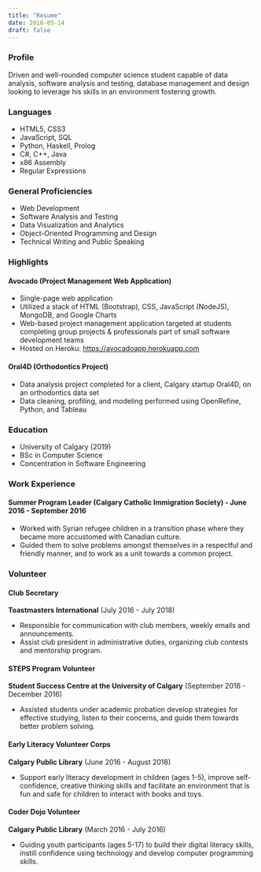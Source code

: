 ```yaml
---
title: "Resume"
date: 2018-05-14
draft: false
---
```


### Profile

Driven and well-rounded computer science student capable of data analysis, software analysis and testing, database management and design looking to leverage his skills in an environment fostering growth.

### Languages
* HTML5, CSS3
* JavaScript, SQL
* Python, Haskell, Prolog
* C#, C++, Java
* x86 Assembly
* Regular Expressions

### General Proficiencies
* Web Development
* Software Analysis and Testing
* Data Visualization and Analytics
* Object-Oriented Programming and Design
* Technical Writing and Public Speaking

### Highlights

#### Avocado (Project Management Web Application)
* Single-page web application
* Utilized a stack of HTML (Bootstrap), CSS, JavaScript (NodeJS), MongoDB, and Google Charts
* Web-based project management application targeted at students completing group projects & professionals part of small software development teams
* Hosted on Heroku: https://avocadoapp.herokuapp.com

#### Oral4D (Orthodontics Project)
* Data analysis project completed for a client, Calgary startup Oral4D, on an orthodontics data set
* Data cleaning, profiling, and modeling performed using OpenRefine, Python, and Tableau

### Education
* University of Calgary (2019)
* BSc in Computer Science
* Concentration in Software Engineering

### Work Experience

#### Summer Program Leader (Calgary Catholic Immigration Society) - June 2016 - September 2016
* Worked with Syrian refugee children in a transition phase where they became more accustomed with Canadian culture.
* Guided them to solve problems amongst themselves in a respectful and friendly manner, and to work as a unit towards a common project.

### Volunteer

#### Club Secretary
__Toastmasters International__ (July 2016 - July 2018)
* Responsible for communication with club members, weekly emails and announcements.
* Assist club president in administrative duties, organizing club contests and mentorship program.

#### STEPS Program Volunteer
__Student Success Centre at the University of Calgary__ (September 2016 - December 2016)
* Assisted students under academic probation develop strategies for effective studying, listen to their concerns, and guide them towards better problem solving.

#### Early Literacy Volunteer Corps
__Calgary Public Library__ (June 2016 - August 2018)
* Support early literacy development in children (ages 1-5), improve self-confidence, creative thinking skills and facilitate an environment that is fun and safe for children to interact with books and toys.

#### Coder Dojo Volunteer
__Calgary Public Library__ (March 2016 - July 2016)
* Guiding youth participants (ages 5-17) to build their digital literacy skills, instill confidence using technology and develop computer programming skills.




